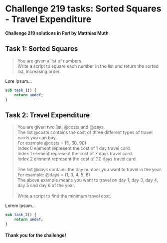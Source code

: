 # Challenge 219 tasks: Sorted Squares - Travel Expenditure
**Challenge 219 solutions in Perl by Matthias Muth**

## Task 1: Sorted Squares

> You are given a list of numbers.<br/>
> Write a script to square each number in the list and return the sorted list, increasing order.<br/>

Lore ipsum...

```perl
sub task_1() {
    return undef;
}
```

## Task 2: Travel Expenditure

> You are given two list, @costs and @days.<br/>
> The list @costs contains the cost of three different types of travel cards you can buy.<br/>
> For example @costs = (5, 30, 90)<br/>
> Index 0 element represent the cost of  1 day  travel card.<br/>
> Index 1 element represent the cost of  7 days travel card.<br/>
> Index 2 element represent the cost of 30 days travel card.<br/>
> <br/>
> The list @days contains the day number you want to travel in the year.<br/>
> For example: @days = (1, 3, 4, 5, 6)<br/>
> The above example means you want to travel on day 1, day 3, day 4, day 5 and day 6 of the year.<br/>
> <br/>
> Write a script to find the minimum travel cost.<br/>

Lorem ipsum...

```perl
sub task_2() {
    return undef;
}
```

#### **Thank you for the challenge!**
